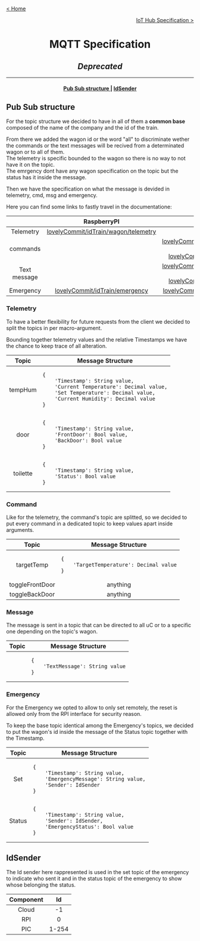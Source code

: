 [< Home](../README.md)

[<p align="right">IoT Hub Specification ></p>](../IoT_Hub/README.md)

**<h1 align="center">MQTT Specification</h1>**
***<h2 align="center">Deprecated</h2>***
***

<div align="center">  
<h4>
    <a href="#pub-sub-structure"> Pub Sub structure </a>
  | <a href="#idsender"> IdSender </a>
</h4>
</div>

## **Pub Sub structure**

For the topic structure we decided to have in all of them a **common base** composed of the name of the company and the id of the train.

From there we added the wagon id or the word "all" to discriminate wether the commands or the text messages will be recived from a determinated wagon or to all of them.   
The telemetry is specific bounded to the wagon so there is no way to not have it on the topic.   
The emrgency dont have any wagon specification on the topic but the status has it inside the message.

Then we have the specification on what the message is devided in telemetry, cmd, msg and emergency.

Here you can find some links to fastly travel in the documentatione:

<div  align="center">
<table>
<thead>

<tr>
<th align="center"></th>
<th align="center">RaspberryPI</th>
<th align="center">Cloud</th>
</tr>

</thead>
<tbody>

<tr>
<td align="center">Telemetry</td>
<td align="center"><a href="#telemetry">lovelyCommit/idTrain/wagon/telemetry</a></td>
<td align="center"></td>
</tr>

<tr>
<td align="center">commands</td>
<td align="center"></td>
<td align="center"><a href="#command">lovelyCommit/idTrain/wagon/cmd</br>or</br>lovelyCommit/idTrain/all/cmd</a></td>
</tr>

<tr>
<td align="center">Text message</td>
<td align="center"></td>
<td align="center"><a href="#message">lovelyCommit/idTrain/wagon/msg</br>or</br>lovelyCommit/idTrain/all/msg</a></td>
</tr>

<tr>
<td align="center">Emergency</td>
<td align="center"><a href="#emergency">lovelyCommit/idTrain/emergency</a></td>
<td align="center"><a href="#emergency">lovelyCommit/idTrain/emergency</a></td>
</tr>

</tbody>
</table>
</div>

### **Telemetry**

To have a better flexibility for future requests from the client we decided to split the topics in per macro-argument.

Bounding together telemetry values and the relative Timestamps we have the chance to keep trace of all alteration.

<div  align="center">
<table>
<thead>

<tr>
<th align="center">Topic</th>
<th align="center">Message Structure</th>
</tr>

</thead>
<tbody>

<tr>
<td align="center">tempHum</td>
<td>

    {
        'Timestamp': String value,
        'Current Temperature': Decimal value,
        'Set Temperature': Decimal value,
        'Current Humidity': Decimal value
    }

</td>
</tr>

<tr>
<td align="center">door</td>
<td>

    {
        'Timestamp': String value,
        'FrontDoor': Bool value,
        'BackDoor': Bool value
    }

</td>
</tr>

<tr>
<td align="center">toilette</td>
<td>

    {
        'Timestamp': String value,
        'Status': Bool value
    }

</td>
</tr>

</tbody>
</table>
</div>

### **Command**

Like for the telemetry, the command's topic are splitted, so we decided to put every command in a dedicated topic to keep values apart inside arguments.

<div  align="center">
<table>
<thead>

<tr>
<th align="center">Topic</th>
<th align="center">Message Structure</th>
</tr>

</thead>
<tbody>

<tr>
<td align="center">targetTemp</td>
<td>

    {
        'TargetTemperature': Decimal value
    }

</td>
</tr>

<tr>
<td align="center">toggleFrontDoor</td>
<td align="center">
anything
</td>
</tr>

<tr>
<td align="center">toggleBackDoor</td>
<td align="center">
anything
</td>
</tr>

</tbody>
</table>
</div>

### **Message**

The message is sent in a topic that can be directed to all uC or to a specific one depending on the topic's wagon.

<div  align="center">
<table>
<thead>

<tr>
<th align="center">Topic</th>
<th align="center">Message Structure</th>
</tr>

</thead>
<tbody>

<tr>
<td align="center"></td>
<td>

    {
        'TextMessage': String value
    }

</td>
</tr>

</tbody>
</table>
</div>

### **Emergency**

For the Emergency we opted to allow to only set remotely, the reset is allowed only from the RPI interface for security reason.

To keep the base topic identical among the Emergency's topics, we decided to put the wagon's id inside the message of the Status topic together with the Timestamp.

<div  align="center">
<table>
<thead>

<tr>
<th align="center">Topic</th>
<th align="center">Message Structure</th>
</tr>

</thead>
<tbody>

<tr>
<td align="center">Set</td>
<td>

    {
        'Timestamp': String value,
        'EmergencyMessage': String value,
        'Sender': IdSender
    }

</td>
</tr>

<tr>
<td align="center">Status</td>
<td>

    {
        'Timestamp': String value,
        'Sender': IdSender,
        'EmergencyStatus': Bool value
    }

</td>
</tr>

</tbody>
</table>
</div>

## **IdSender**

The Id sender here rappresented is used in the set topic of the emergency to indicate who sent it and in the status topic of the emergency to show whose belonging the status.

<div  align="center">
<table>
<thead>

<tr>
<th align="center">Component</th>
<th align="center">Id</th>
</tr>

</thead>
<tbody>

<tr>
<td align="center">Cloud</td>
<td  align="center">-1</td>
</tr>

<tr>
<td align="center">RPI</td>
<td align="center">0</td>
</tr>

<tr>
<td align="center">PIC</td>
<td align="center">1-254</td>
</tr>

</tbody>
</table>
</div>
